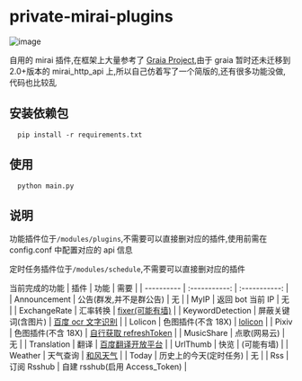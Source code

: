 # private-mirai-plugins

![image](https://img.shields.io/badge/python-3.7+-green.svg)

自用的 mirai 插件,在框架上大量参考了 [Graia Project](https://github.com/GraiaProject/Application),由于 graia 暂时还未迁移到 2.0+版本的 mirai_http_api 上,所以自己仿着写了一个简版的,还有很多功能没做,代码也比较乱

## 安装依赖包

```
  pip install -r requirements.txt
```

## 使用

```
  python main.py
```

## 说明

功能插件位于`/modules/plugins`,不需要可以直接删对应的插件,使用前需在 config.conf 中配置对应的 api 信息

定时任务插件位于`/modules/schedule`,不需要可以直接删对应的插件

当前完成的功能
| 插件 | 功能 | 需要 |
| ---------- | :-----------: | :-----------: |
| Announcement | 公告(群发,并不是群公告) | 无 |
| MyIP | 返回 bot 当前 IP | 无 |
| ExchangeRate | 汇率转换 | [fixer(可能有墙)](https://fixer.io/) |
| KeywordDetection | 屏蔽关键词(含图片) | [百度 ocr 文字识别](https://cloud.baidu.com/product/ocr_general) |
| Lolicon | 色图插件(不含 18X) | [lolicon](https://api.lolicon.app/#/setu) |
| Pixiv | 色图插件(不含 18X) | [自行获取 refreshToken](https://gist.github.com/ZipFile/c9ebedb224406f4f11845ab700124362) |
| MusicShare | 点歌(网易云) | 无 |
| Translation | 翻译 | [百度翻译开放平台](https://fanyi-api.baidu.com/) |
| UrlThumb | 快览 | (可能有墙) |
| Weather | 天气查询 | [和风天气](https://www.qweather.com/) |
| Today | 历史上的今天(定时任务) | 无 |
| Rss | 订阅 Rsshub | 自建 rsshub(启用 Access_Token) |
